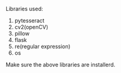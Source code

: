Libraries used:
  1) pytesseract
  2) cv2(openCV)
  3) pillow
  4) flask
  5) re(regular expression)
  6) os

Make sure the above libraries are installerd.
 
